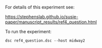For details of this experiment see:

https://stephenslab.github.io/susie-paper/manuscript_results/ref4_question.html

To run the experiment:

```
dsc ref4_question.dsc --host midway2
```
